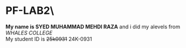 # PF-LAB2\
**My name is SYED MUHAMMAD MEHDI RAZA** and i did my alevels from *WHALES COLLEGE*\
My student ID is ~~25k0931~~ 24K-0931
